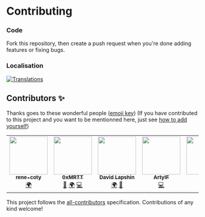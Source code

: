 # Contributing

### Code
Fork this repository, then create a push request when you're done adding features or fixing bugs.

### Localisation 

[![Translations](https://hosted.weblate.org/widgets/GradienceTeam/-/multi-auto.svg)](https://hosted.weblate.org/engage/GradienceTeam)


## Contributors ✨

Thanks goes to these wonderful people ([emoji key](https://allcontributors.org/docs/en/emoji-key)) (If you have contributed to this project and you want to be mentionned here, just see [how to add yourself](https://allcontributors.org/docs/en/bot/usage))

<!-- ALL-CONTRIBUTORS-LIST:START - Do not remove or modify this section -->
<!-- prettier-ignore-start -->
<!-- markdownlint-disable -->
<table>
  <tr>
    <td align="center"><a href="https://github.com/rene-coty"><img src="https://avatars.githubusercontent.com/u/95506494?v=4?s=100" width="100px;" alt=""/><br /><sub><b>rene-coty</b></sub></a><br /><a href="#translation-rene-coty" title="Translation">🌍</a></td>
    <td align="center"><a href="https://github.com/0xMRTT"><img src="https://avatars.githubusercontent.com/u/105598867?v=4?s=100" width="100px;" alt=""/><br /><sub><b>0xMRTT</b></sub></a><br /><a href="#maintenance-0xMRTT" title="Maintenance">🚧</a> <a href="#translation-0xMRTT" title="Translation">🌍</a> <a href="https://github.com/GradienceTeam/Gradience/commits?author=0xMRTT" title="Code">💻</a></td>
    <td align="center"><a href="https://github.com/daudix-UFO"><img src="https://avatars.githubusercontent.com/u/77155297?v=4?s=100" width="100px;" alt=""/><br /><sub><b>David Lapshin</b></sub></a><br /><a href="#translation-daudix-UFO" title="Translation">🌍</a> <a href="#design-daudix-UFO" title="Design">🎨</a></td>
    <td align="center"><a href="https://github.com/ArtyIF"><img src="https://avatars.githubusercontent.com/u/8017858?v=4?s=100" width="100px;" alt=""/><br /><sub><b>ArtyIF</b></sub></a><br /><a href="https://github.com/GradienceTeam/Gradience/commits?author=ArtyIF" title="Code">💻</a></td>
    <td align="center"><a href="https://github.com/tfuxu"><img src="https://avatars.githubusercontent.com/u/73042332?v=4?s=100" width="100px;" alt=""/><br /><sub><b>tfuxu</b></sub></a><br /><a href="https://github.com/GradienceTeam/Gradience/commits?author=tfuxu" title="Code">💻</a></td>
    <td align="center"><a href="http://jahinzee.github.io"><img src="https://avatars.githubusercontent.com/u/56011682?v=4?s=100" width="100px;" alt=""/><br /><sub><b>Jahin Z.</b></sub></a><br /><a href="https://github.com/GradienceTeam/Gradience/issues?q=author%3Ajahinzee" title="Bug reports">🐛</a></td>
    <td align="center"><a href="https://github.com/Adaoh2"><img src="https://avatars.githubusercontent.com/u/43153657?v=4?s=100" width="100px;" alt=""/><br /><sub><b>Adaoh</b></sub></a><br /><a href="#userTesting-Adaoh2" title="User Testing">📓</a></td>
  </tr>
</table>

<!-- markdownlint-restore -->
<!-- prettier-ignore-end -->

<!-- ALL-CONTRIBUTORS-LIST:END -->

This project follows the [all-contributors](https://github.com/all-contributors/all-contributors) specification. Contributions of any kind welcome!
